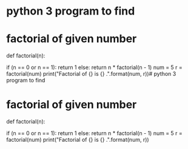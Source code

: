 # python 3 program to find
# factorial of given number
def factorial(n):

  if (n == 0 or n == 1):
    return 1
  else:
    return n * factorial(n - 1)
  num = 5
  r = factorial(num)
  print("Factorial of {} is {} .".format(num, r))# python 3 program to find
# factorial of given number
def factorial(n):

  if (n == 0 or n == 1):
    return 1
  else:
    return n * factorial(n - 1)
  num = 5
  r = factorial(num)
  print("Factorial of {} is {} .".format(num, r))
